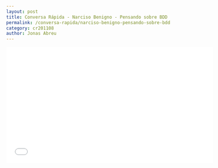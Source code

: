 ```yaml
---
layout: post
title: Conversa Rápida - Narciso Benigno - Pensando sobre BDD
permalink: /conversa-rapida/narciso-benigno-pensando-sobre-bdd
category: cr201108
author: Jonas Abreu
---
```


<iframe width="560" height="315" src="//www.youtube.com/embed/tVqaNnu9U_A" frameborder="0" allowfullscreen></iframe>
